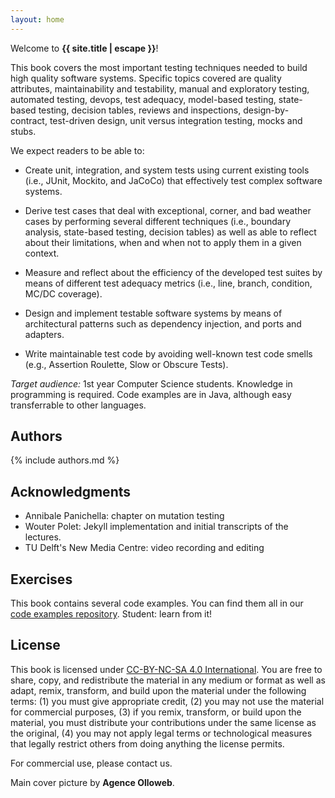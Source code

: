 ```yaml
---
layout: home
---
```


<!--<img id="home-img" src="{{ '/assets/img/header.jpg' | relative_url }}" />
-->

Welcome to **{{ site.title | escape }}**!

This book covers the most important testing techniques needed to build high quality software systems. Specific topics covered are quality attributes, maintainability and testability, manual and exploratory testing, automated testing, devops, test adequacy, model-based testing, state-based testing, decision tables, reviews and inspections, design-by-contract, test-driven design, unit versus integration testing, mocks and stubs.

We expect readers to be able to:

* Create unit, integration, and system tests using current existing tools (i.e., JUnit, Mockito, and JaCoCo) that effectively test complex software systems.

* Derive test cases that deal with exceptional, corner, and bad weather cases by performing several different techniques (i.e., boundary analysis, state-based testing, decision tables)
as well as able to reflect about their limitations, when and when not to apply them in a given context.

* Measure and reflect about the efficiency of the developed test suites by means of different test adequacy metrics (i.e., line, branch, condition, MC/DC coverage).

* Design and implement testable software systems by means of architectural patterns such as dependency injection, and ports and adapters.

* Write maintainable test code by avoiding well-known test code smells (e.g., Assertion Roulette, Slow or Obscure Tests).

*Target audience:* 1st year Computer Science students. Knowledge in programming is required. Code examples are in Java, although easy transferrable to other languages.

## Authors

{% include authors.md %}

## Acknowledgments

* Annibale Panichella: chapter on mutation testing
* Wouter Polet: Jekyll implementation and initial transcripts of the lectures.
* TU Delft's New Media Centre: video recording and editing 

<!--
## Adopting this book

This book has been used by: Delft University of Technology ([Dr. Maurício Aniche](https://www.mauricioaniche.com)),
University of Zurich ([Prof. Dr. Alberto Bacchelli](https://sback.it)), PUC-RS/Brazil ([Prof. Dr. Bernardo Copstein](https://www.linkedin.com/in/bernardo-copstein-3226095)).

Feel free to adopt this book in your software testing course.
The slides we use in the background of our videos can be found
in our [video slides repository](https://github.com/sttp-book/video-slides).
We should release our accompanying lectures slides soon. _If you adopt
this book, please let us know!
-->

## Exercises

This book contains several code examples. You can find them all
in our [code examples repository](https://github.com/sttp-book/code-examples).
Student: learn from it!

<!--
## How to contribute

We accept any kind of contribution, from typo fixes, rephrasing,
illustrations, videos, exercises,
code examples to full chapters. Just open a [Pull Request](https://github.com/sttp-book/sttp-book.github.io/pulls) in our [GitHub repository](https://github.com/sttp-book/sttp-book.github.io).
Or, if you feel you are not ready to contribute, but want to see some content
here, just [open an issue](https://github.com/sttp-book/sttp-book.github.io/issues).

Note that everything you create will be licensed under the license below. We will
add your name in acknowledgements.
-->

## License

This book is licensed under [CC-BY-NC-SA 4.0 International](https://creativecommons.org/licenses/by-nc-sa/4.0/). 
You are free to share, copy, and redistribute the material in any medium or format
as well as adapt, remix, transform, and build upon the material under the following
terms:
(1) you must give appropriate credit, (2) you may not use the material for commercial purposes, (3) if you remix, transform, or build upon the material, you must distribute your contributions under the same license as the original,
(4) you may not apply legal terms or technological measures that legally restrict others from doing anything the license permits.

For commercial use, please contact us.

Main cover picture by **Agence Olloweb**. <!--[Agence Olloweb](https://unsplash.com/photos/d9ILr-dbEdg).-->

